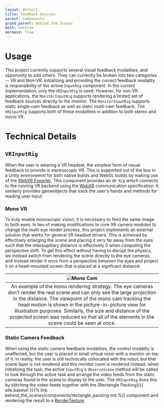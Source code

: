 ```yaml
---
layout: default
title: Feedback Devices
parent: Components
grand_parent: Behind the Scenes
math: mathjax
mermaid: True
---
```


# Usage

This project currently supports several visual feedback modalities, and opporunity to add others. They can currently be broken into two categories -- VR and Non-VR. Initializing and providing the correct feedback modality is responsibility of the active ```InputRig``` component. In the current implementation, only the ```VRInputRig``` is used. However, for non-VR applications, the ```MonitorInputRig``` supports rendering a limited set of feedback sources directly to the monitor. The ```MonitorInputRig``` supports static single-cam feedback as well as static multi-cam feedback. The ```VRInputRig``` supports both of these modalities in addition to both stereo and mono VR. 


# Technical Details

## ```VRInputRig```

When the user is wearing a VR headset, the simplest form of visual feedback to provide is stereoscopic VR. This is supported out of the box in a Unity environemnt for both native builds and WebGL builds by making use of the [WebXR Exporter](https://github.com/De-Panther/unity-webxr-export). This component provides an ```XR Rig``` which connects to the running VR backend using the [WebXR](https://developer.mozilla.org/en-US/docs/Web/API/WebXR_Device_API) communication specification. It similarly provides gameobjects that track the user's hands and methods for reading user input.

### Mono VR

To truly enable monoscopic vision, it is necessary to feed the same image to both eyes. In lieu of making modifications to core XR camera modules to change the multi-eye render process, this project implements an external solution that works for general VR headset drivers. This is acheived by effectively enlarging the scene and placing it very far away from the eyes such that the interpupillary distance is effectively 0 when computing the perspective shift. To get this effect without having to disrupt the physics, we instead switch from rendering the scene directly to the eye cameras, and instead render it once from a perspective between the eyes and project it on a head-mounted screen that is placed at a signficant distance. 


| ![Mono Cam]({{site.baseurl}}/assets/imgs/2022-05-12-19-39-38.png) |
| :---: |
| An example of the mono rendering strategy. The eye cameras don't render the real scene and can only see the large projection in the distance. The viewpoint of the mono cam tracking the head motion is shown in the picture-in-picture view for illustration purposes. Similarly, the size and distance of the projected screen was reduced so that all of the elements in the scene could be seen at once. |


### Static Camera Feedback

When using the static camera feedback modalities, the control modality is unaffected, but the user is placed in small virtual room with a monitor on top of it. In reality, the user is still technically collocated with the robot, but that scene layer is not rendered and this monitor room is rendered instead. when initializing the task, the active ```InputRig```'s ```ObserveScene``` method will be called to look through the active task and arrange the video feeds from the static cameras found in the scene to display to the user. The ```VRInputRig``` does this by stitching the video feeds together with the [Rectangle Packing]({{ site.baseurl }}{% link behind_the_scenes/components/rectangle_packing.md %}) component and rendering the result to a [RenderTexture](8https://docs.unity3d.com/Manual/class-RenderTexture.html).
